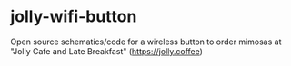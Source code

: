 # jolly-wifi-button
Open source schematics/code for a wireless button to order mimosas at "Jolly Cafe and Late Breakfast" (https://jolly.coffee)
